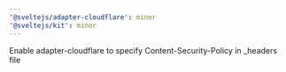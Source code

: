 ```yaml
---
'@sveltejs/adapter-cloudflare': minor
'@sveltejs/kit': minor
---
```


Enable adapter-cloudflare to specify Content-Security-Policy in \_headers file
